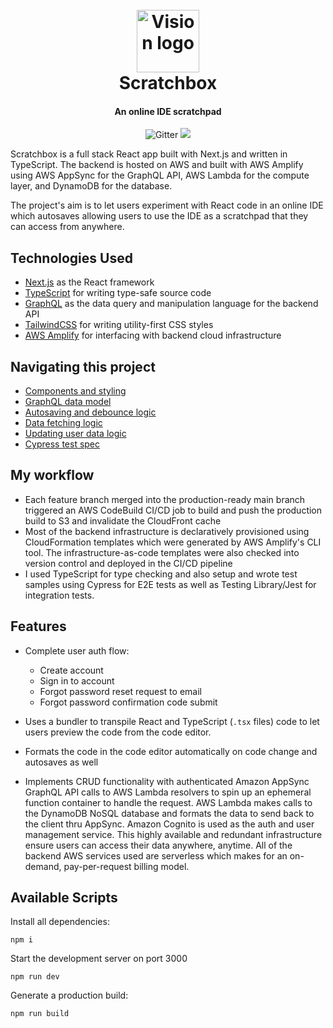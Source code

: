 <h1 align="center">
  <br>
  <a href="https://main.d2u87gtuc012bu.amplifyapp.com/"><img src="../scratchbox/public/logo-black.svg" alt="Vision logo" width="100"></a>
  <br>
  Scratchbox
  <br>
</h1>

<h4 align="center">An online IDE scratchpad</h4>

<p align="center">
  <a>
    <img src="https://img.shields.io/badge/license-MIT-blue.svg"
         alt="Gitter">
  </a>
  <a href="https://main.d2u87gtuc012bu.amplifyapp.com/"><img src="https://img.shields.io/badge/Demo-online-brightgreen"></a>
</p>

Scratchbox is a full stack React app built with Next.js and written in TypeScript. The backend is hosted on AWS and built with AWS Amplify using AWS AppSync for the GraphQL API, AWS Lambda for the compute layer, and DynamoDB for the database.

The project's aim is to let users experiment with React code in an online IDE which autosaves allowing users to use the IDE as a scratchpad that they can access from anywhere.

## Technologies Used

- [Next.js](https://github.com/vercel/next.js/) as the React framework
- [TypeScript](https://www.typescriptlang.org/) for writing type-safe source code
- [GraphQL](https://graphql.org/) as the data query and manipulation language for the backend API
- [TailwindCSS](https://github.com/tailwindlabs/tailwindcss) for writing utility-first CSS styles
- [AWS Amplify](https://github.com/aws-amplify/amplify-js) for interfacing with backend cloud infrastructure

## Navigating this project

- [Components and styling](./components)
- [GraphQL data model](./src)
- [Autosaving and debounce logic](./components/ui/Prettier.tsx)
- [Data fetching logic](./utils/fetchCode.ts)
- [Updating user data logic](./utils/updateCode.ts)
- [Cypress test spec](./cypress/integration/test.spec.js)

## My workflow

- Each feature branch merged into the production-ready main branch triggered an AWS CodeBuild CI/CD job to build and push the production build to S3 and invalidate the CloudFront cache
- Most of the backend infrastructure is declaratively provisioned using CloudFormation templates which were generated by AWS Amplify's CLI tool. The infrastructure-as-code templates were also checked into version control and deployed in the CI/CD pipeline
- I used TypeScript for type checking and also setup and wrote test samples using Cypress for E2E tests as well as Testing Library/Jest for integration tests.

## Features

- Complete user auth flow:

  - Create account
  - Sign in to account
  - Forgot password reset request to email
  - Forgot password confirmation code submit

- Uses a bundler to transpile React and TypeScript (`.tsx` files) code to let users preview the code from the code editor.
- Formats the code in the code editor automatically on code change and autosaves as well
- Implements CRUD functionality with authenticated Amazon AppSync GraphQL API calls to AWS Lambda resolvers to spin up an ephemeral function container to handle the request. AWS Lambda makes calls to the DynamoDB NoSQL database and formats the data to send back to the client thru AppSync. Amazon Cognito is used as the auth and user management service. This highly available and redundant infrastructure ensure users can access their data anywhere, anytime. All of the backend AWS services used are serverless which makes for an on-demand, pay-per-request billing model.

## Available Scripts

Install all dependencies:

```shell
npm i
```

Start the development server on port 3000

```shell
npm run dev
```

Generate a production build:

```shell
npm run build
```
